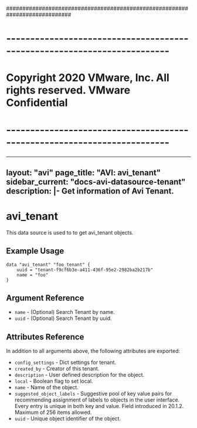 ############################################################################
# ------------------------------------------------------------------------
# Copyright 2020 VMware, Inc.  All rights reserved. VMware Confidential
# ------------------------------------------------------------------------
###

---
layout: "avi"
page_title: "AVI: avi_tenant"
sidebar_current: "docs-avi-datasource-tenant"
description: |-
  Get information of Avi Tenant.
---

# avi_tenant

This data source is used to to get avi_tenant objects.

## Example Usage

```hcl
data "avi_tenant" "foo_tenant" {
    uuid = "tenant-f9cf6b3e-a411-436f-95e2-2982ba2b217b"
    name = "foo"
}
```

## Argument Reference

* `name` - (Optional) Search Tenant by name.
* `uuid` - (Optional) Search Tenant by uuid.

## Attributes Reference

In addition to all arguments above, the following attributes are exported:

* `config_settings` - Dict settings for tenant.
* `created_by` - Creator of this tenant.
* `description` - User defined description for the object.
* `local` - Boolean flag to set local.
* `name` - Name of the object.
* `suggested_object_labels` - Suggestive pool of key value pairs for recommending assignment of labels to objects in the user interface. Every entry is unique in both key and value. Field introduced in 20.1.2. Maximum of 256 items allowed.
* `uuid` - Unique object identifier of the object.

